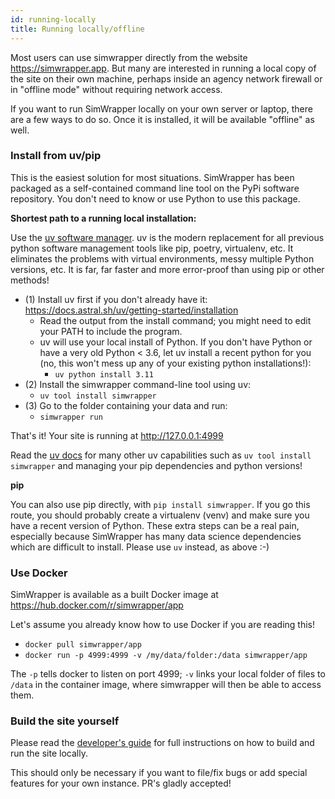 ```yaml
---
id: running-locally
title: Running locally/offline
---
```


Most users can use simwrapper directly from the website https://simwrapper.app. But many are interested in running a local copy of the site on their own machine, perhaps inside an agency network firewall or in "offline mode" without requiring network access.

If you want to run SimWrapper locally on your own server or laptop, there are a few ways to do so. Once it is installed, it will be available "offline" as well.

### Install from uv/pip

This is the easiest solution for most situations. SimWrapper has been packaged as a self-contained command line tool on the PyPi software repository. You don't need to know or use Python to use this package.

**Shortest path to a running local installation:**

Use the [uv software manager](https://docs.astral.sh/uv/). uv is the modern replacement for all previous python software management tools like pip, poetry, virtualenv, etc. It eliminates the problems with virtual environments, messy multiple Python versions, etc. It is far, far faster and more error-proof than using pip or other methods!
- (1) Install uv first if you don't already have it:
  https://docs.astral.sh/uv/getting-started/installation
  - Read the output from the install command; you might need to edit your PATH to include the program.
  - uv will use your local install of Python. If you don't have Python or have a very old Python < 3.6, let uv install a recent python for you (no, this won't mess up any of your existing python installations!):
    - `uv python install 3.11`
- (2) Install the simwrapper command-line tool using uv:
  - `uv tool install simwrapper`
- (3) Go to the folder containing your data and run:
  - `simwrapper run`

That's it! Your site is running at http://127.0.0.1:4999

Read the [uv docs](https://docs.astral.sh/uv/) for many other uv capabilities such as `uv tool install simwrapper` and managing your pip dependencies and python versions!

**pip**

You can also use pip directly, with `pip install simwrapper`. If you go this route, you should
probably create a virtualenv (venv) and make sure you have a recent version of Python. These extra
steps can be a real pain, especially because SimWrapper has many data science dependencies which are
difficult to install. Please use `uv` instead, as above :-)


### Use Docker

SimWrapper is available as a built Docker image at https://hub.docker.com/r/simwrapper/app

Let's assume you already know how to use Docker if you are reading this!

- `docker pull simwrapper/app`
- `docker run -p 4999:4999 -v /my/data/folder:/data simwrapper/app`

The `-p` tells docker to listen on port 4999; `-v` links your local folder of files to `/data` in
the container image, where simwrapper will then be able to access them.


### Build the site yourself

Please read the [developer's guide](dev-guide) for full instructions on how to build and run the
site locally.

This should only be necessary if you want to file/fix bugs or add special features for your own
instance. PR's gladly accepted!

